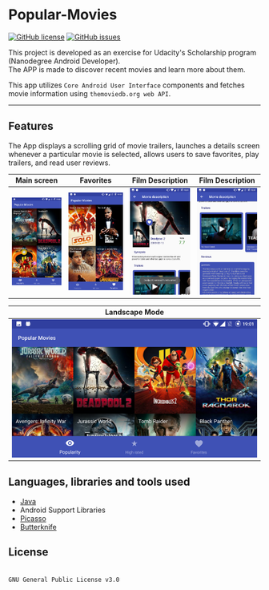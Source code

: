 # Popular-Movies


[![GitHub license](https://img.shields.io/github/license/Draturan/Popular-Movies.svg)](https://github.com/Draturan/Popular-Movies/blob/master/LICENSE)
[![GitHub issues](https://img.shields.io/github/issues/Draturan/Popular-Movies.svg)](https://github.com/Draturan/Popular-Movies/issues)


This project is developed as an exercise for Udacity's Scholarship program (Nanodegree Android Developer).<br/>
The APP is made to discover recent movies and learn more about them.

This app utilizes `Core Android User Interface` components and fetches movie information using `themoviedb.org web API`.

<hr>

## Features

The App displays a scrolling grid of movie trailers, launches a details screen whenever a particular movie is selected, allows users to save favorites, play trailers, and read user reviews.

| Main screen | Favorites | Film Description | Film Description |
| ------- | ------ | ----- | ----- |
| <img src="https://raw.githubusercontent.com/Draturan/Popular-Movies/master/assets/1_MainActivity.png" width="200px" alt="Main Activity"/> | <img src="https://raw.githubusercontent.com/Draturan/Popular-Movies/master/assets/2_FavoritesActivity.png" width="200px" alt="Favorites Activity"/> | <img src="https://raw.githubusercontent.com/Draturan/Popular-Movies/master/assets/3_DescriptionActivity.png" width="200px" alt="Description Activity"/> | <img src="https://raw.githubusercontent.com/Draturan/Popular-Movies/master/assets/4_DescriptionActivity.png" width="200px" alt="Description Activity 2"/> |

| Landscape Mode |
|--------|
|<img src="https://raw.githubusercontent.com/Draturan/Popular-Movies/master/assets/5_LandscapeMode.png" width="500px" alt="Landscape Mode"/>|

## Languages, libraries and tools used

* [Java](https://docs.oracle.com/javase/8/)
* Android Support Libraries
* [Picasso](https://github.com/square/picasso)
* [Butterknife](https://github.com/JakeWharton/butterknife)

## License

```

GNU General Public License v3.0

```
